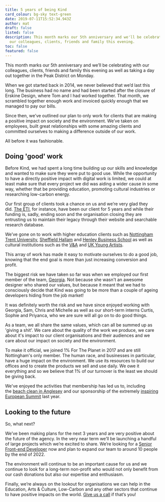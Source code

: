 ```yaml
---
title: 5 years of being Kind
card_colour: bg-sky text-green
date: 2019-07-11T15:52:34.943Z
author: mat
draft: false
listed: false
description: ​This month marks our 5th anniversary and we'll be celebrating with
  our colleagues, clients, friends and family this evening.
toc: false
featured: false
---
```

This month marks our 5th anniversary and we’ll be celebrating with our colleagues, clients, friends and family this evening as well as taking a day out together in the Peak District on Monday.

When we got started back in 2014, we never believed that we’d last this long. The business had no name and had been started after the closure of Erskine Design, where Tom and I had worked together. That month, we scrambled together enough work and invoiced quickly enough that we managed to pay our bills. 

Since then, we’ve outlined our plan to only work for clients that are making a positive impact on society and the environment. We’ve taken on employees, built great relationships with some amazing clients and committed ourselves to making a difference outside of our work. 

All before it was fashionable. 

## Doing 'good' work

Before Kind, we had spent a long time building up our skills and knowledge and wanted to make sure they were put to good use. While the opportunity to have a directly positive impact with digital work is limited, we could at least make sure that every project we did was aiding a wider cause in some way, whether that be providing education, promoting cultural industries or researching low-carbon energy. 

Our first group of clients took a chance on us and we’re very glad they did. [The ETI](https://madebykind.com/case-studies/energy-technologies-institute), for instance, have been our client for 5 years and while their funding is, sadly, ending soon and the organisation closing they are entrusting us to maintain their legacy through their website and searchable research database. 

We’ve gone on to work with higher education clients such as [Nottingham Trent University](https://madebykind.com/case-studies/nottingham-trent-university), [Sheffield Hallam](https://madebykind.com/blog/sheffield-hallam-university-appoint-kind-as-digital-consultancy) and [Henley Business School](https://madebykind.com/case-studies/henley-business-school) as well as cultural institutions such as the [V&A](https://madebykind.com/blog/working-with-the-v-a) and [UK Young Artists](https://madebykind.com/blog/uk-young-artists-partnership-with-kind).

This array of work has made it easy to motivate ourselves to do a good job, knowing that the end goal is more than just increasing conversion and profit. 

The biggest risk we have taken so far was when we employed our first member of the team, [Georgia](https://madebykind.com/blog/introducing-our-new-senior-designer). Not because she wasn't an awesome designer who shared our values, but because it meant that we had to consciously decide that Kind was going to be more than a couple of ageing developers hiding from the job market!

It was definitely worth the risk and we have since enjoyed working with Georgia, Sam, Chris and Michelle as well as our short-term interns Curtis, Sophie and Priyanca, who we are sure will all go on to do good things.

As a team, we all share the same values, which can all be summed up as 'giving a shit'. We care about the quality of the work we produce, we care about it's impact to our client organisations and their audiences and we care about our impact on society and the environment.

To make it official, we joined 1% For The Planet in 2017 and are still Nottingham's only member. The human race, and businesses in particular, have a huge impact on the environment. We use its resources to build our offices and to create the products we sell and use daily. We owe it everything and so we believe that 1% of our turnover is the least we should be giving back.

We've enjoyed the activities that membership has led us to, including the [beach clean in Anglesey](https://madebykind.com/blog/kind-go-wild-in-wales) and our sponsorship of the extremely [inspiring European Summit](https://madebykind.com/blog/1-for-the-planet-european-summit) last year.

## Looking to the future

So, what next? 

We’ve been making plans for the next 3 years and are very positive about the future of the agency. In the very near term we’ll be launching a handful of large projects which we’re excited to share. We’re looking for a [Senior Front-end Developer](https://madebykind.com/careers/senior-front-end-developer) now and plan to expand our team to around 10 people by the end of 2022. 

The environment will continue to be an important cause for us and we continue to look for a long-term non-profit who would not only benefit from our cash donations but also our expertise and enthusiasm. 

Finally, we’re always on the lookout for organisations we can help in the Education, Arts & Culture, Low-Carbon and any other sectors that continue to have positive impacts on the world. [Give us a call](https://madebykind.com/contact) if that’s you!
